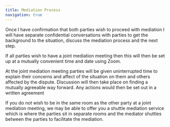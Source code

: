 ```yaml
---
title: Mediation Process
navigation: true
---
```

Once I have confirmation that both parties wish to proceed with mediation I will have separate confidential conversations with parties to get the background to the situation, discuss the mediation process and the next step. 

If all parties wish to have a joint mediation meeting then this will then be set up at a mutually convenient time and date using Zoom.

At the joint mediation meeting parties will be given uninterrupted time to explain their concerns and affect of the situation on them and others affected by the dispute. Discussion will then take place on finding a mutually agreeable way forward. Any actions would then be set out in a written agreement

If you do not wish to be in the same room as the other party at a joint mediation meeting, we may be able to offer you a shuttle mediation service which is where the parties sit in separate rooms and the mediator shuttles between the parties to facilitate the mediation.